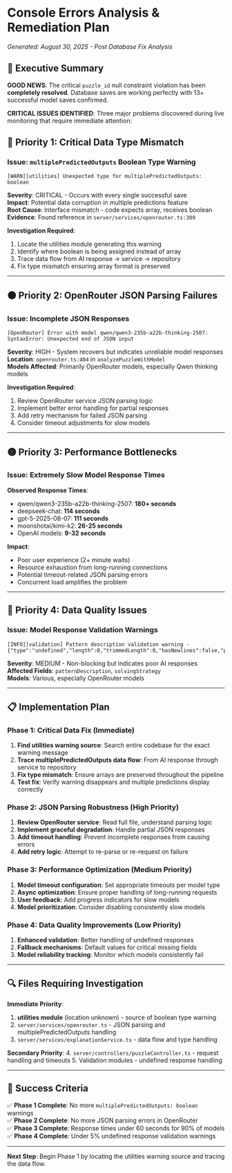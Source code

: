 # Console Errors Analysis & Remediation Plan
*Generated: August 30, 2025 - Post Database Fix Analysis*

## 🎯 Executive Summary

**GOOD NEWS**: The critical `puzzle_id` null constraint violation has been **completely resolved**. Database saves are working perfectly with 13+ successful model saves confirmed.

**CRITICAL ISSUES IDENTIFIED**: Three major problems discovered during live monitoring that require immediate attention:

## 🔴 **Priority 1: Critical Data Type Mismatch**
### Issue: `multiplePredictedOutputs` Boolean Type Warning
```
[WARN][utilities] Unexpected type for multiplePredictedOutputs: boolean
```

**Severity**: CRITICAL - Occurs with every single successful save  
**Impact**: Potential data corruption in multiple predictions feature  
**Root Cause**: Interface mismatch - code expects array, receives boolean  
**Evidence**: Found reference in `server/services/openrouter.ts:309`  

**Investigation Required**:
1. Locate the utilities module generating this warning
2. Identify where boolean is being assigned instead of array
3. Trace data flow from AI response → service → repository
4. Fix type mismatch ensuring array format is preserved

---

## 🟠 **Priority 2: OpenRouter JSON Parsing Failures**
### Issue: Incomplete JSON Responses
```
[OpenRouter] Error with model qwen/qwen3-235b-a22b-thinking-2507: SyntaxError: Unexpected end of JSON input
```

**Severity**: HIGH - System recovers but indicates unreliable model responses  
**Location**: `openrouter.ts:404` in `analyzePuzzleWithModel`  
**Models Affected**: Primarily OpenRouter models, especially Qwen thinking models  

**Investigation Required**:
1. Review OpenRouter service JSON parsing logic
2. Implement better error handling for partial responses
3. Add retry mechanism for failed JSON parsing
4. Consider timeout adjustments for slow models

---

## 🟡 **Priority 3: Performance Bottlenecks**
### Issue: Extremely Slow Model Response Times
**Observed Response Times**:
- qwen/qwen3-235b-a22b-thinking-2507: **180+ seconds**
- deepseek-chat: **114 seconds**  
- gpt-5-2025-08-07: **111 seconds**
- moonshotai/kimi-k2: **26-25 seconds**
- OpenAI models: **9-32 seconds**

**Impact**:
- Poor user experience (2+ minute waits)
- Resource exhaustion from long-running connections
- Potential timeout-related JSON parsing errors
- Concurrent load amplifies the problem

---

## 🔵 **Priority 4: Data Quality Issues**
### Issue: Model Response Validation Warnings
```
[INFO][validation] Pattern description validation warning - {"type":"undefined","length":0,"trimmedLength":0,"hasNewlines":false,"preview":"undefined"}
```

**Severity**: MEDIUM - Non-blocking but indicates poor AI responses  
**Affected Fields**: `patternDescription`, `solvingStrategy`  
**Models**: Various, especially OpenRouter models  

---

## 📋 **Implementation Plan**

### Phase 1: Critical Data Fix (Immediate)
1. **Find utilities warning source**: Search entire codebase for the exact warning message
2. **Trace multiplePredictedOutputs data flow**: From AI response through service to repository
3. **Fix type mismatch**: Ensure arrays are preserved throughout the pipeline
4. **Test fix**: Verify warning disappears and multiple predictions display correctly

### Phase 2: JSON Parsing Robustness (High Priority)
1. **Review OpenRouter service**: Read full file, understand parsing logic
2. **Implement graceful degradation**: Handle partial JSON responses
3. **Add timeout handling**: Prevent incomplete responses from causing errors
4. **Add retry logic**: Attempt to re-parse or re-request on failure

### Phase 3: Performance Optimization (Medium Priority)
1. **Model timeout configuration**: Set appropriate timeouts per model type
2. **Async optimization**: Ensure proper handling of long-running requests
3. **User feedback**: Add progress indicators for slow models
4. **Model prioritization**: Consider disabling consistently slow models

### Phase 4: Data Quality Improvements (Low Priority)
1. **Enhanced validation**: Better handling of undefined responses
2. **Fallback mechanisms**: Default values for critical missing fields
3. **Model reliability tracking**: Monitor which models consistently fail

---

## 🔍 **Files Requiring Investigation**

**Immediate Priority**:
1. **utilities module** (location unknown) - source of boolean type warning
2. `server/services/openrouter.ts` - JSON parsing and multiplePredictedOutputs handling
3. `server/services/explanationService.ts` - data flow and type handling

**Secondary Priority**:
4. `server/controllers/puzzleController.ts` - request handling and timeouts
5. Validation modules - undefined response handling

---

## 🎯 **Success Criteria**

✅ **Phase 1 Complete**: No more `multiplePredictedOutputs: boolean` warnings  
✅ **Phase 2 Complete**: No more JSON parsing errors in OpenRouter  
✅ **Phase 3 Complete**: Response times under 60 seconds for 90% of models  
✅ **Phase 4 Complete**: Under 5% undefined response validation warnings  

---

**Next Step**: Begin Phase 1 by locating the utilities warning source and tracing the data flow.